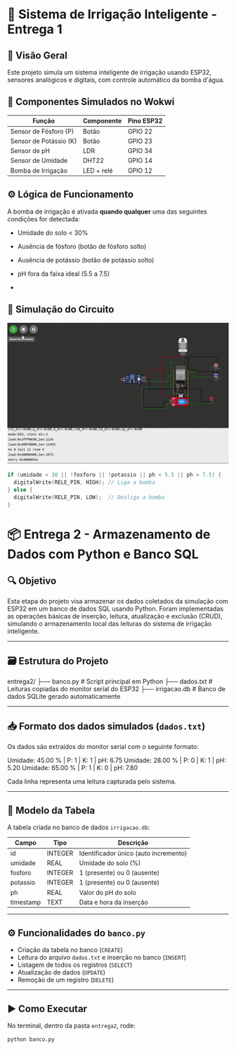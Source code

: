 # 🌱 Sistema de Irrigação Inteligente - Entrega 1

## 🔧 Visão Geral

Este projeto simula um sistema inteligente de irrigação usando ESP32, sensores analógicos e digitais, com controle automático da bomba d'água.

## 🧩 Componentes Simulados no Wokwi

| Função | Componente | Pino ESP32 |
|--------|------------|-------------|
| Sensor de Fósforo (P) | Botão       | GPIO 22 |
| Sensor de Potássio (K) | Botão       | GPIO 23 |
| Sensor de pH          | LDR | GPIO 34 |
| Sensor de Umidade     | DHT22       | GPIO 14 |
| Bomba de Irrigação    | LED + relé | GPIO 12 |

## ⚙️ Lógica de Funcionamento

A bomba de irrigação é ativada **quando qualquer** uma das seguintes condições for detectada:

- Umidade do solo < 30%
- Ausência de fósforo (botão de fósforo solto)
- Ausência de potássio (botão de potássio solto)
- pH fora da faixa ideal (5.5 a 7.5)

- 
## 🎥 Simulação do Circuito

![Simulação do sistema](./simulacao.gif)



```cpp
if (umidade < 30 || !fosforo || !potassio || ph < 5.5 || ph > 7.5) {
  digitalWrite(RELE_PIN, HIGH); // Liga a bomba
} else {
  digitalWrite(RELE_PIN, LOW);  // Desliga a bomba
}
```

# 📦 Entrega 2 - Armazenamento de Dados com Python e Banco SQL

## 🔍 Objetivo

Esta etapa do projeto visa armazenar os dados coletados da simulação com ESP32 em um banco de dados SQL usando Python. Foram implementadas as operações básicas de inserção, leitura, atualização e exclusão (CRUD), simulando o armazenamento local das leituras do sistema de irrigação inteligente.

---

## 🗃️ Estrutura do Projeto

entrega2/
├── banco.py # Script principal em Python
├── dados.txt # Leituras copiadas do monitor serial do ESP32
├── irrigacao.db # Banco de dados SQLite gerado automaticamente


---

## 📥 Formato dos dados simulados (`dados.txt`)

Os dados são extraídos do monitor serial com o seguinte formato:

Umidade: 45.00 % | P: 1 | K: 1 | pH: 6.75
Umidade: 28.00 % | P: 0 | K: 1 | pH: 5.20
Umidade: 65.00 % | P: 1 | K: 0 | pH: 7.80


Cada linha representa uma leitura capturada pelo sistema.

---

## 🧠 Modelo da Tabela

A tabela criada no banco de dados `irrigacao.db`:

| Campo      | Tipo     | Descrição                              |
|------------|----------|----------------------------------------|
| id         | INTEGER  | Identificador único (auto incremento) |
| umidade    | REAL     | Umidade do solo (%)                   |
| fosforo    | INTEGER  | 1 (presente) ou 0 (ausente)           |
| potassio   | INTEGER  | 1 (presente) ou 0 (ausente)           |
| ph         | REAL     | Valor do pH do solo                   |
| timestamp  | TEXT     | Data e hora da inserção               |

---

## ⚙️ Funcionalidades do `banco.py`

- Criação da tabela no banco (`CREATE`)
- Leitura do arquivo `dados.txt` e inserção no banco (`INSERT`)
- Listagem de todos os registros (`SELECT`)
- Atualização de dados (`UPDATE`)
- Remoção de um registro (`DELETE`)

---

## ▶️ Como Executar

No terminal, dentro da pasta `entrega2`, rode:

```bash
python banco.py

